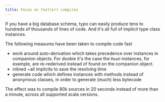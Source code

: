 ```yaml
---
title: Focus on fast(er) compiles
---
```


If you have a big database schema, typo can easily produce tens to hundreds of thousands of lines of code.
And it's all full of implicit type class instances.

The following measures have been taken to compile code fast
- work around auto-derivation which takes precedence over instances in companion objects. 
For doobie it's the case the `Read`-instances, for example, are re-rederived instead of found on the companion object. 
- inlined ~all implicits to save the resolving time
- generate code which defines instances with methods instead of anonymous classes, in order to generate (much) less bytecode

The effect was to compile 80k sources in 20 seconds instead of more than a minute, across all supported scala versions.